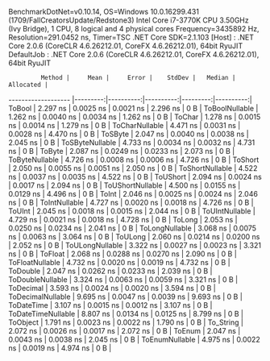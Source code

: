 
BenchmarkDotNet=v0.10.14, OS=Windows 10.0.16299.431 (1709/FallCreatorsUpdate/Redstone3)
Intel Core i7-3770K CPU 3.50GHz (Ivy Bridge), 1 CPU, 8 logical and 4 physical cores
Frequency=3435892 Hz, Resolution=291.0452 ns, Timer=TSC
.NET Core SDK=2.1.103
  [Host]     : .NET Core 2.0.6 (CoreCLR 4.6.26212.01, CoreFX 4.6.26212.01), 64bit RyuJIT
  DefaultJob : .NET Core 2.0.6 (CoreCLR 4.6.26212.01, CoreFX 4.6.26212.01), 64bit RyuJIT


             Method |     Mean |     Error |    StdDev |   Median | Allocated |
------------------- |---------:|----------:|----------:|---------:|----------:|
             ToBool | 2.297 ns | 0.0025 ns | 0.0021 ns | 2.296 ns |       0 B |
     ToBoolNullable | 1.262 ns | 0.0040 ns | 0.0034 ns | 1.262 ns |       0 B |
             ToChar | 1.278 ns | 0.0015 ns | 0.0014 ns | 1.279 ns |       0 B |
     ToCharNullable | 4.471 ns | 0.0031 ns | 0.0028 ns | 4.470 ns |       0 B |
            ToSByte | 2.047 ns | 0.0040 ns | 0.0038 ns | 2.045 ns |       0 B |
    ToSByteNullable | 4.733 ns | 0.0034 ns | 0.0032 ns | 4.731 ns |       0 B |
             ToByte | 2.087 ns | 0.0249 ns | 0.0233 ns | 2.073 ns |       0 B |
     ToByteNullable | 4.726 ns | 0.0008 ns | 0.0006 ns | 4.726 ns |       0 B |
            ToShort | 2.050 ns | 0.0055 ns | 0.0051 ns | 2.050 ns |       0 B |
    ToShortNullable | 4.522 ns | 0.0037 ns | 0.0035 ns | 4.522 ns |       0 B |
           ToUShort | 2.094 ns | 0.0024 ns | 0.0017 ns | 2.094 ns |       0 B |
   ToUShortNullable | 4.500 ns | 0.0155 ns | 0.0129 ns | 4.496 ns |       0 B |
              ToInt | 2.046 ns | 0.0025 ns | 0.0024 ns | 2.046 ns |       0 B |
      ToIntNullable | 4.727 ns | 0.0020 ns | 0.0018 ns | 4.726 ns |       0 B |
             ToUInt | 2.045 ns | 0.0018 ns | 0.0015 ns | 2.044 ns |       0 B |
     ToUIntNullable | 4.729 ns | 0.0021 ns | 0.0018 ns | 4.728 ns |       0 B |
             ToLong | 2.053 ns | 0.0250 ns | 0.0234 ns | 2.041 ns |       0 B |
     ToLongNullable | 3.068 ns | 0.0075 ns | 0.0063 ns | 3.064 ns |       0 B |
            ToULong | 2.060 ns | 0.0214 ns | 0.0200 ns | 2.052 ns |       0 B |
    ToULongNullable | 3.322 ns | 0.0027 ns | 0.0023 ns | 3.321 ns |       0 B |
            ToFloat | 2.068 ns | 0.0288 ns | 0.0270 ns | 2.090 ns |       0 B |
    ToFloatNullable | 4.732 ns | 0.0020 ns | 0.0019 ns | 4.732 ns |       0 B |
           ToDouble | 2.047 ns | 0.0262 ns | 0.0233 ns | 2.039 ns |       0 B |
   ToDoubleNullable | 3.324 ns | 0.0063 ns | 0.0059 ns | 3.321 ns |       0 B |
          ToDecimal | 3.593 ns | 0.0024 ns | 0.0020 ns | 3.594 ns |       0 B |
  ToDecimalNullable | 9.695 ns | 0.0047 ns | 0.0039 ns | 9.693 ns |       0 B |
         ToDateTime | 3.107 ns | 0.0015 ns | 0.0012 ns | 3.107 ns |       0 B |
 ToDateTimeNullable | 8.807 ns | 0.0134 ns | 0.0125 ns | 8.799 ns |       0 B |
           ToObject | 1.791 ns | 0.0023 ns | 0.0022 ns | 1.790 ns |       0 B |
          To_String | 2.072 ns | 0.0026 ns | 0.0017 ns | 2.072 ns |       0 B |
             ToEnum | 2.047 ns | 0.0043 ns | 0.0038 ns | 2.045 ns |       0 B |
     ToEnumNullable | 4.975 ns | 0.0022 ns | 0.0019 ns | 4.974 ns |       0 B |
